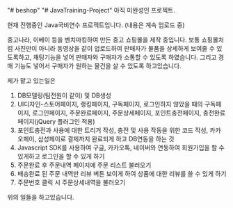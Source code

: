 "# beshop" 
"# JavaTraining-Project" 
아직 미완성인 프로젝트.

현재 진행중인 Java국비연수 프로젝트입니다. (내용은 계속 업로드 중)

중고나라, 이베이 등을 벤치마킹하여 만든 중고 쇼핑몰을 제작 중입니다. 
보통 쇼핑몰처럼 사진만이 아니라 동영상을 같이 업로드하여 판매자가 물품을 상세하게
보여줄 수 있도록하고, 채팅기능을 넣어 판매자와 구매자가 소통할 수 있도록 하였습니다.
그리고 경매 기능도 넣어서 구매자가 원하는 물건을 살 수 있도록 하고있습니다.   

제가 맡고 있는일은 
1. DB모델링(팀전원이 같이) 및 DB생성 
2. UI디자인-스토어페이지, 랭킹페이지, 구독페이지, 로그인하지 않았을 때의 구독페이지, 로그인페이지,  주문완료페이지, 주문상세페이지,
   포인트충전페이지, 충전완료페이지(jQuery 플러그인 적용)
3. 포인트충전과 사용에 대한 트리거 작성, 충전 및 사용 작동을 위한 코드 작성,  카카오페이, 삼성페이로 결제까지 완료되게 하고 DB연동을 하는 것 
4. Javascript SDK를 사용하여 구글, 카카오톡, 네이버와 연동하여 회원가입을 할 수 있게하고 로그인을 할 수 있게 하기
5. 주문완료 후 주문내역 페이지에 주문 리스트 불러오기
6. 배송완료 된 주문 내역만 리뷰 버튼 보이게 하여 상품에 대한 리뷰를 쓸 수 있게 하기
7. 주문번호 클릭 시 주문상세내역을 불러오기

위의 일들을 하고있습니다. 
